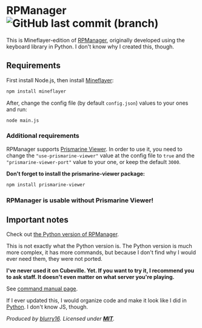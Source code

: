 # RPManager ![GitHub last commit (branch)](https://img.shields.io/github/last-commit/blurry16/RPManager-mineflayer/master?label=last%20commit%20to%20master)

This is Mineflayer-edition of [RPManager](https://github.com/blurry16/RPManager), originally developed using the
keyboard library in Python.
I don't know why I created this, though.

## Requirements

First install Node.js, then install [Mineflayer](https://github.com/PrismarineJS/mineflayer/):

```bash
npm install mineflayer
```

After, change the config file (by default `config.json`) values to your ones and run:

```bash
node main.js
```

### Additional requirements

RPManager supports [Prismarine Viewer](https://github.com/PrismarineJS/prismarine-viewer). In order to use it, you need to change the `"use-prismarine-viewer"` value at the config file to `true` and the `"prismarine-viewer-port"` value to your one, or keep the default `3000`.  

**Don't forget to install the prismarine-viewer package:**

```bash
npm install prismarine-viewer
```

### RPManager is usable without Prismarine Viewer!

## Important notes

Check out [the Python version of RPManager](https://github.com/blurry16/RPManager).

This is not exactly what the Python version is.
The Python version is much more complex,
it has more commands, but because I don't find why I would ever need them, they were not ported.

**I've never used it on Cubeville.
Yet.
If you want to try it, I recommend you to ask staff.
It doesn't even matter on
what server you're playing.**

See [command manual page](https://github.com/blurry16/RPManager-mineflayer/blob/master/MAN.md).

If I ever updated this, I would organize code and make it look like I did
in [Python](https://github.com/blurry16/RPManager).
I don't know JS, though.

*Produced by [blurry16](https://github.com/blurry16).
Licensed
under **[MIT](https://github.com/blurry16/RPManager-mineflayer/blob/master/LICENSE)**.*
